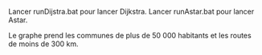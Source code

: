 Lancer runDijstra.bat pour lancer Dijkstra.
Lancer runAstar.bat pour lancer Astar.

Le graphe prend les communes de plus de 50 000 habitants et les routes de moins de 300 km.